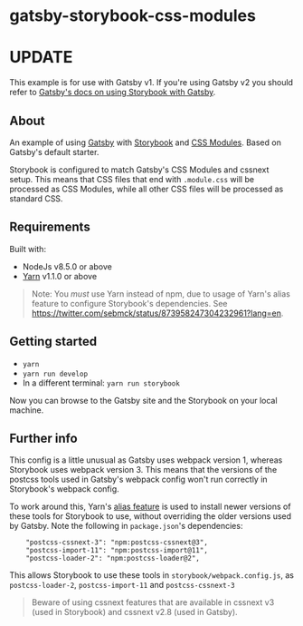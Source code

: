 # gatsby-storybook-css-modules

# UPDATE

This example is for use with Gatsby v1. If you're using Gatsby v2 you should refer to [Gatsby's docs on using Storybook with Gatsby](https://www.gatsbyjs.org/docs/visual-testing-with-storybook/).

## About
An example of using [Gatsby](https://www.gatsbyjs.org) with [Storybook](https://storybook.js.org/) and [CSS Modules](https://github.com/css-modules/css-modules). Based on Gatsby's default starter.

Storybook is configured to match Gatsby's CSS Modules and cssnext setup. This means that CSS files that end with `.module.css` will be processed as CSS Modules, while all other CSS files will be processed as standard CSS.

## Requirements

Built with:

- NodeJs v8.5.0 or above
- [Yarn](https://github.com/yarnpkg/yarn) v1.1.0 or above

> Note: You _must_ use Yarn instead of npm, due to usage of Yarn's alias feature to configure Storybook's dependencies. See https://twitter.com/sebmck/status/873958247304232961?lang=en.

## Getting started

- `yarn`
- `yarn run develop`
- In a different terminal: `yarn run storybook`

Now you can browse to the Gatsby site and the Storybook on your local machine.

## Further info

This config is a little unusual as Gatsby uses webpack version 1, whereas Storybook uses webpack version 3. This means that the versions of the postcss tools used in Gatsby's webpack config won't run correctly in Storybook's webpack config.

To work around this, Yarn's [alias feature](https://twitter.com/sebmck/status/873958247304232961?lang=en) is used to install newer versions of these tools for Storybook to use, without overriding the older versions used by Gatsby. Note the following in `package.json`'s dependencies:

```
    "postcss-cssnext-3": "npm:postcss-cssnext@3",
    "postcss-import-11": "npm:postcss-import@11",
    "postcss-loader-2": "npm:postcss-loader@2",
```

This allows Storybook to use these tools in `storybook/webpack.config.js`, as `postcss-loader-2`, `postcss-import-11` and `postcss-cssnext-3`

> Beware of using cssnext features that are available in cssnext v3 (used in Storybook) and cssnext v2.8 (used in Gatsby).

